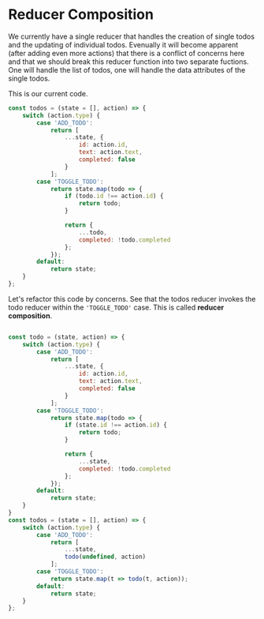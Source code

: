 # Reducer Composition

We currently have a single reducer that handles the creation of single todos and the updating of individual todos. Evenually it will become apparent (after adding even more actions) that there is a conflict of concerns here and that we should break this reducer function into two separate fuctions. 
One will handle the list of todos, one will handle the data attributes of the single todos. 

This is our current code. 
```javascript
const todos = (state = [], action) => {
    switch (action.type) {
        case 'ADD_TODO':
            return [
                ...state, {
                    id: action.id,
                    text: action.text,
                    completed: false
                }
            ];
        case 'TOGGLE_TODO':
            return state.map(todo => {
                if (todo.id !== action.id) {
                    return todo;
                }

                return {
                    ...todo,
                    completed: !todo.completed
                };
            });
        default:
            return state;
    }
};
```

Let's refactor this code by concerns. 
See that the todos reducer invokes the todo reducer within the ```'TOGGLE_TODO'``` case. This is called **reducer composition**.

```javascript

const todo = (state, action) => {
    switch (action.type) {
        case 'ADD_TODO':
            return [
                ...state, {
                    id: action.id,
                    text: action.text,
                    completed: false
                }
            ];
        case 'TOGGLE_TODO':
            return state.map(todo => {
                if (state.id !== action.id) {
                    return todo;
                }

                return {
                    ...state,
                    completed: !todo.completed
                };
            });
        default:
            return state;
    }
}
const todos = (state = [], action) => {
    switch (action.type) {
        case 'ADD_TODO':
            return [
                ...state, 
                todo(undefined, action)
            ];
        case 'TOGGLE_TODO':
            return state.map(t => todo(t, action));
        default:
            return state;
    }
};

```